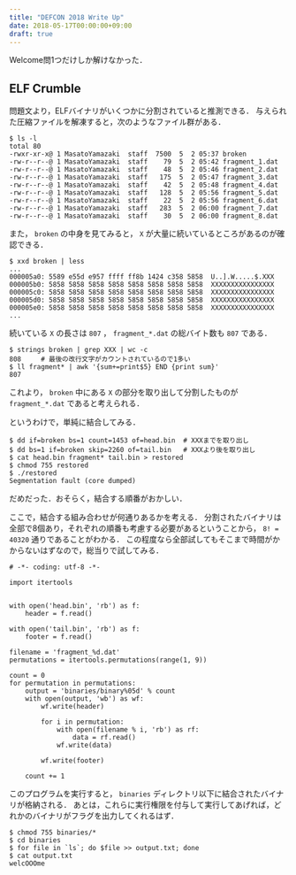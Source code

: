 ```yaml
---
title: "DEFCON 2018 Write Up"
date: 2018-05-17T00:00:00+09:00
draft: true
---
```


Welcome問1つだけしか解けなかった．

## ELF Crumble
問題文より，ELFバイナリがいくつかに分割されていると推測できる．
与えられた圧縮ファイルを解凍すると，次のようなファイル群がある．

    $ ls -l
    total 80
    -rwxr-xr-x@ 1 MasatoYamazaki  staff  7500  5  2 05:37 broken
    -rw-r--r--@ 1 MasatoYamazaki  staff    79  5  2 05:42 fragment_1.dat
    -rw-r--r--@ 1 MasatoYamazaki  staff    48  5  2 05:46 fragment_2.dat
    -rw-r--r--@ 1 MasatoYamazaki  staff   175  5  2 05:47 fragment_3.dat
    -rw-r--r--@ 1 MasatoYamazaki  staff    42  5  2 05:48 fragment_4.dat
    -rw-r--r--@ 1 MasatoYamazaki  staff   128  5  2 05:56 fragment_5.dat
    -rw-r--r--@ 1 MasatoYamazaki  staff    22  5  2 05:56 fragment_6.dat
    -rw-r--r--@ 1 MasatoYamazaki  staff   283  5  2 06:00 fragment_7.dat
    -rw-r--r--@ 1 MasatoYamazaki  staff    30  5  2 06:00 fragment_8.dat

また， `broken` の中身を見てみると， `X` が大量に続いているところがあるのが確認できる．

    $ xxd broken | less
    ...
    000005a0: 5589 e55d e957 ffff ff8b 1424 c358 5858  U..].W.....$.XXX
    000005b0: 5858 5858 5858 5858 5858 5858 5858 5858  XXXXXXXXXXXXXXXX
    000005c0: 5858 5858 5858 5858 5858 5858 5858 5858  XXXXXXXXXXXXXXXX
    000005d0: 5858 5858 5858 5858 5858 5858 5858 5858  XXXXXXXXXXXXXXXX
    000005e0: 5858 5858 5858 5858 5858 5858 5858 5858  XXXXXXXXXXXXXXXX
    ...

続いている `X` の長さは `807` ， `fragment_*.dat` の総バイト数も `807` である．

    $ strings broken | grep XXX | wc -c
    808     # 最後の改行文字がカウントされているので1多い
    $ ll fragment* | awk '{sum+=print$5} END {print sum}'
    807

これより， `broken` 中にある `X` の部分を取り出して分割したものが `fragment_*.dat` であると考えられる．

というわけで，単純に結合してみる．

    $ dd if=broken bs=1 count=1453 of=head.bin  # XXXまでを取り出し
    $ dd bs=1 if=broken skip=2260 of=tail.bin   # XXXより後を取り出し
    $ cat head.bin fragment* tail.bin > restored
    $ chmod 755 restored
    $ ./restored
    Segmentation fault (core dumped)

だめだった．おそらく，結合する順番がおかしい．

ここで，結合する組み合わせが何通りあるかを考える．
分割されたバイナリは全部で8個あり，それぞれの順番も考慮する必要があるということから， `8! = 40320` 通りであることがわかる．
この程度なら全部試してもそこまで時間がかからないはずなので，総当りで試してみる．

    # -*- coding: utf-8 -*-

    import itertools


    with open('head.bin', 'rb') as f:
        header = f.read()

    with open('tail.bin', 'rb') as f:
        footer = f.read()

    filename = 'fragment_%d.dat'
    permutations = itertools.permutations(range(1, 9))

    count = 0
    for permutation in permutations:
        output = 'binaries/binary%05d' % count
        with open(output, 'wb') as wf:
            wf.write(header)

            for i in permutation:
                with open(filename % i, 'rb') as rf:
                    data = rf.read()
                wf.write(data)

            wf.write(footer)

        count += 1

このプログラムを実行すると， `binaries` ディレクトリ以下に結合されたバイナリが格納される．
あとは，これらに実行権限を付与して実行してあげれば，どれかのバイナリがフラグを出力してくれるはず．

    $ chmod 755 binaries/*
    $ cd binaries
    $ for file in `ls`; do $file >> output.txt; done
    $ cat output.txt
    welcOOOme
